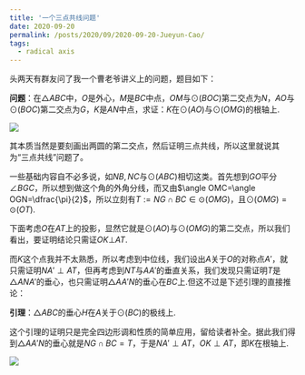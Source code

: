 ```yaml
---
title: '一个三点共线问题'
date: 2020-09-20
permalink: /posts/2020/09/2020-09-20-Jueyun-Cao/
tags:
  - radical axis
---
```


头两天有群友问了我一个曹老爷讲义上的问题，题目如下：

**问题**：在$\triangle ABC$中，$O$是外心，$M$是$BC$中点，$OM$与$\odot(BOC)$第二交点为$N$，$AO$与$\odot(BOC)$第二交点为$G$，$K$是$AN$中点，求证：$K$在$\odot(AO)$与$\odot(OMG)$的根轴上.

<img src="https://llddeddym.github.io/images/2020-09-20(1).png"/>

其本质当然是要刻画出两圆的第二交点，然后证明三点共线，所以这里就说其为“三点共线”问题了。

一些基础内容自不必多说，如$NB,NC$与$\odot(ABC)$相切这类。首先想到$GO$平分$\angle BGC$，所以想到做这个角的外角分线，而又由$\angle OMC=\angle OGN=\dfrac{\pi}{2}$，所以立刻有$T:=NG\cap BC\in\odot(OMG)$，且$\odot(OMG)=\odot(OT)$.

下面考虑$O$在$AT$上的投影，显然它就是$\odot(AO)$与$\odot(OMG)$的第二交点，所以我们看出，要证明结论只需证$OK\bot AT$.

而$K$这个点我并不太熟悉，所以考虑到中位线，我们设出$A$关于$O$的对称点$A'$，就只需证明$NA'\perp AT$，但再考虑到$NT$与$AA'$的垂直关系，我们发现只需证明$T$是$\triangle ANA'$的垂心，也只需证明$\triangle AA'N$的垂心在$BC$上.但这不过是下述引理的直接推论：

**引理**：$\triangle ABC$的垂心$H$在$A$关于$\odot(BC)$的极线上.

这个引理的证明只是完全四边形调和性质的简单应用，留给读者补全。据此我们得到$\triangle AA'N$的垂心就是$NG\cap BC=T$，于是$NA'\perp AT$，$OK\perp AT$，即$K$在根轴上.

<img src="https://llddeddym.github.io/images/2020-09-20(2).png"/>



